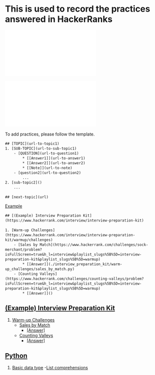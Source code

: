# This is used to record the practices answered in HackerRanks

![Markdown cheat sheet1](Jupyter-Notebook-Markdown-Cheatsheet2.pdf)

![Markdown cheat sheet2](lucbpz_the-ultimate-markdown.pdf)


To add practices, please follow the template.
```Template
## [TOPIC](url-to-topic1)
1. [SUB-TOPIC](url-to-sub-topic1)
    - [QUESTION](url-to-question1) 
        * [[Answer1]](url-to-answer1) 
        * [[Answer2]](url-to-answer2)
        * [[Note]](url-to-note)
    - [question2](url-to-question2)
        ...
2. [sub-topic2]()
    ...

## [next-topic](url)
```

[Example](#example-interview-preparation-kit)

```
## [(Example) Interview Preparation Kit](https://www.hackerrank.com/interview/interview-preparation-kit)

1. [Warm-up Challenges](https://www.hackerrank.com/interview/interview-preparation-kit/warmup/challenges)
    - [Sales by Match](https://www.hackerrank.com/challenges/sock-merchant/problem?isFullScreen=true&h_l=interview&playlist_slugs%5B%5D=interview-preparation-kit&playlist_slugs%5B%5D=warmup)
        * [[Answer]](./interview_preparation_kit/warm-up_challenges/sales_by_match.py)
    - [Counting Valleys](https://www.hackerrank.com/challenges/counting-valleys/problem?isFullScreen=true&h_l=interview&playlist_slugs%5B%5D=interview-preparation-kit&playlist_slugs%5B%5D=warmup) 
        * [[Answer]]()
```

## [(Example) Interview Preparation Kit](https://www.hackerrank.com/interview/interview-preparation-kit)

1. [Warm-up Challenges](https://www.hackerrank.com/interview/interview-preparation-kit/warmup/challenges)
    - [Sales by Match](https://www.hackerrank.com/challenges/sock-merchant/problem?isFullScreen=true&h_l=interview&playlist_slugs%5B%5D=interview-preparation-kit&playlist_slugs%5B%5D=warmup)
        * [[Answer]](./interview_preparation_kit/warm-up_challenges/sales_by_match.py)
    - [Counting Valleys](https://www.hackerrank.com/challenges/counting-valleys/problem?isFullScreen=true&h_l=interview&playlist_slugs%5B%5D=interview-preparation-kit&playlist_slugs%5B%5D=warmup) 
        * [[Answer]]()
        
        
## [Python](https://www.hackerrank.com/domains/python)
1. [Basic data type](https://www.hackerrank.com/domains/python?filters%5Bsubdomains%5D%5B%5D=py-basic-data-types)
    -[List comprehensions](https://www.hackerrank.com/challenges/list-comprehensions/problem?isFullScreen=true)
       

